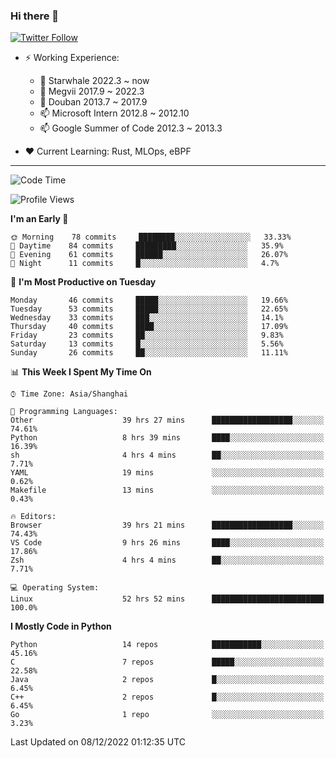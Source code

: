 ### Hi there 👋

[![Twitter Follow](https://img.shields.io/twitter/follow/tianweidut?style=social)](https://twitter.com/tianweidut)

- ⚡ Working Experience:
  - 🔭 Starwhale 2022.3 ~ now
  - 🌱 Megvii 2017.9 ~ 2022.3
  - 🌱 Douban 2013.7 ~ 2017.9
  - 📫 Microsoft Intern 2012.8 ~ 2012.10
  - 📫 Google Summer of Code 2012.3 ~ 2013.3

- ❤️ Current Learning: Rust, MLOps, eBPF

---
<!--START_SECTION:waka-->
![Code Time](http://img.shields.io/badge/Code%20Time-3%2C489%20hrs%2025%20mins-blue)

![Profile Views](http://img.shields.io/badge/Profile%20Views-0-blue)

**I'm an Early 🐤** 

```text
🌞 Morning    78 commits     ████████░░░░░░░░░░░░░░░░░   33.33% 
🌆 Daytime    84 commits     █████████░░░░░░░░░░░░░░░░   35.9% 
🌃 Evening    61 commits     ██████░░░░░░░░░░░░░░░░░░░   26.07% 
🌙 Night      11 commits     █░░░░░░░░░░░░░░░░░░░░░░░░   4.7%

```
📅 **I'm Most Productive on Tuesday** 

```text
Monday       46 commits     █████░░░░░░░░░░░░░░░░░░░░   19.66% 
Tuesday      53 commits     █████░░░░░░░░░░░░░░░░░░░░   22.65% 
Wednesday    33 commits     ███░░░░░░░░░░░░░░░░░░░░░░   14.1% 
Thursday     40 commits     ████░░░░░░░░░░░░░░░░░░░░░   17.09% 
Friday       23 commits     ██░░░░░░░░░░░░░░░░░░░░░░░   9.83% 
Saturday     13 commits     █░░░░░░░░░░░░░░░░░░░░░░░░   5.56% 
Sunday       26 commits     ██░░░░░░░░░░░░░░░░░░░░░░░   11.11%

```


📊 **This Week I Spent My Time On** 

```text
⌚︎ Time Zone: Asia/Shanghai

💬 Programming Languages: 
Other                    39 hrs 27 mins      ██████████████████░░░░░░░   74.61% 
Python                   8 hrs 39 mins       ████░░░░░░░░░░░░░░░░░░░░░   16.39% 
sh                       4 hrs 4 mins        ██░░░░░░░░░░░░░░░░░░░░░░░   7.71% 
YAML                     19 mins             ░░░░░░░░░░░░░░░░░░░░░░░░░   0.62% 
Makefile                 13 mins             ░░░░░░░░░░░░░░░░░░░░░░░░░   0.43%

🔥 Editors: 
Browser                  39 hrs 21 mins      ██████████████████░░░░░░░   74.43% 
VS Code                  9 hrs 26 mins       ████░░░░░░░░░░░░░░░░░░░░░   17.86% 
Zsh                      4 hrs 4 mins        ██░░░░░░░░░░░░░░░░░░░░░░░   7.71%

💻 Operating System: 
Linux                    52 hrs 52 mins      █████████████████████████   100.0%

```

**I Mostly Code in Python** 

```text
Python                   14 repos            ███████████░░░░░░░░░░░░░░   45.16% 
C                        7 repos             █████░░░░░░░░░░░░░░░░░░░░   22.58% 
Java                     2 repos             █░░░░░░░░░░░░░░░░░░░░░░░░   6.45% 
C++                      2 repos             █░░░░░░░░░░░░░░░░░░░░░░░░   6.45% 
Go                       1 repo              ░░░░░░░░░░░░░░░░░░░░░░░░░   3.23%

```



 Last Updated on 08/12/2022 01:12:35 UTC
<!--END_SECTION:waka-->